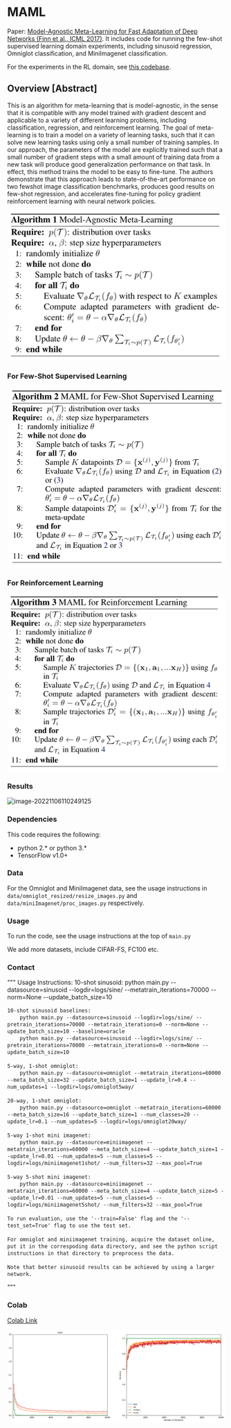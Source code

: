 # MAML

Paper: [Model-Agnostic Meta-Learning for Fast Adaptation of Deep Networks (Finn et al., ICML 2017)](https://arxiv.org/abs/1703.03400). It includes code for running the few-shot supervised learning domain experiments, including sinusoid regression, Omniglot classification, and MiniImagenet classification.

For the experiments in the RL domain, see [this codebase](https://github.com/cbfinn/maml_rl).

## Overview [Abstract]

This is an algorithm for meta-learning that is model-agnostic, in the sense that it is compatible with any model trained with gradient descent and applicable to a variety of different learning problems, including classification, regression, and reinforcement learning. The goal of meta-learning is to train a model on a variety of learning tasks, such that it can solve new learning tasks using only a small number of training samples. In our approach, the parameters of the model are explicitly trained such that a small number of gradient steps with a small amount of training data from a new task will produce good generalization performance on that task. In effect, this method trains the model to be easy to fine-tune. The authors demonstrate that this approach leads to state-of-the-art performance on two fewshot image classification benchmarks, produces good results on few-shot regression, and accelerates fine-tuning for policy gradient reinforcement learning with neural network policies.

![1667703618373](1667703618373.png)

### For Few-Shot Supervised Learning

![1667703721435](1667703721435.png)



### For Reinforcement Learning

![1667703731383](1667703731383.png)



### Results

![image-20221106110249125](C:\Users\王婧瑶\AppData\Roaming\Typora\typora-user-images\image-20221106110249125.png)



### Dependencies

This code requires the following:
* python 2.\* or python 3.\*
* TensorFlow v1.0+

### Data
For the Omniglot and MiniImagenet data, see the usage instructions in `data/omniglot_resized/resize_images.py` and `data/miniImagenet/proc_images.py` respectively.

### Usage
To run the code, see the usage instructions at the top of `main.py`

We add more datasets, include CIFAR-FS, FC100 etc.

### Contact
"""
Usage Instructions:
    10-shot sinusoid:
        python main.py --datasource=sinusoid --logdir=logs/sine/ --metatrain_iterations=70000 --norm=None --update_batch_size=10

    10-shot sinusoid baselines:
        python main.py --datasource=sinusoid --logdir=logs/sine/ --pretrain_iterations=70000 --metatrain_iterations=0 --norm=None --update_batch_size=10 --baseline=oracle
        python main.py --datasource=sinusoid --logdir=logs/sine/ --pretrain_iterations=70000 --metatrain_iterations=0 --norm=None --update_batch_size=10
    
    5-way, 1-shot omniglot:
        python main.py --datasource=omniglot --metatrain_iterations=60000 --meta_batch_size=32 --update_batch_size=1 --update_lr=0.4 --num_updates=1 --logdir=logs/omniglot5way/
    
    20-way, 1-shot omniglot:
        python main.py --datasource=omniglot --metatrain_iterations=60000 --meta_batch_size=16 --update_batch_size=1 --num_classes=20 --update_lr=0.1 --num_updates=5 --logdir=logs/omniglot20way/
    
    5-way 1-shot mini imagenet:
        python main.py --datasource=miniimagenet --metatrain_iterations=60000 --meta_batch_size=4 --update_batch_size=1 --update_lr=0.01 --num_updates=5 --num_classes=5 --logdir=logs/miniimagenet1shot/ --num_filters=32 --max_pool=True
    
    5-way 5-shot mini imagenet:
        python main.py --datasource=miniimagenet --metatrain_iterations=60000 --meta_batch_size=4 --update_batch_size=5 --update_lr=0.01 --num_updates=5 --num_classes=5 --logdir=logs/miniimagenet5shot/ --num_filters=32 --max_pool=True
    
    To run evaluation, use the '--train=False' flag and the '--test_set=True' flag to use the test set.
    
    For omniglot and miniimagenet training, acquire the dataset online, put it in the correspoding data directory, and see the python script instructions in that directory to preprocess the data.
    
    Note that better sinusoid results can be achieved by using a larger network.
"""

### Colab

[Colab Link](https://colab.research.google.com/drive/1vdF9x1TXkI4wRjWz_oN0v_tknH77od_6)

![1](1.png)


